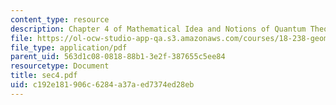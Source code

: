 ```yaml
---
content_type: resource
description: Chapter 4 of Mathematical Idea and Notions of Quantum Theory
file: https://ol-ocw-studio-app-qa.s3.amazonaws.com/courses/18-238-geometry-and-quantum-field-theory-fall-2002/c192e181906c6284a37aed7374ed28eb_sec4.pdf
file_type: application/pdf
parent_uid: 563d1c08-0818-88b1-3e2f-387655c5ee84
resourcetype: Document
title: sec4.pdf
uid: c192e181-906c-6284-a37a-ed7374ed28eb
---
```

